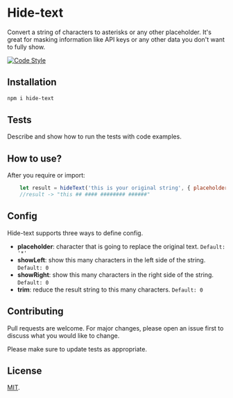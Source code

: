 # Hide-text  
Convert a string of characters to asterisks or any other placeholder. It's great for masking information like API keys or any other data you don't want to fully show.

[![Code Style](https://badgen.net/badge/code%20style/airbnb/ff5a5f?icon=airbnb)](https://github.com/airbnb/javascript)

## Installation
```bash
npm i hide-text
```

## Tests
Describe and show how to run the tests with code examples.

## How to use?
After you require or import:
```js
    let result = hideText('this is your original string', { placeholder: '#', showLeft: 4, showRight: 0, trim: 0 })
    //result -> "this ## #### ######## ######"
```

## Config
Hide-text supports three ways to define config.

* **placeholder**: character that is going to replace the original text. `Default: '*'`
* **showLeft**: show this many characters in the left side of the string. `Default: 0`
* **showRight**: show this many characters in the right side of the string. `Default: 0`
* **trim**: reduce the result string to this many characters. `Default: 0`

## Contributing
Pull requests are welcome. For major changes, please open an issue first to discuss what you would like to change.

Please make sure to update tests as appropriate.

## License
[MIT](LICENSE).